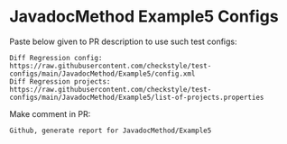 # JavadocMethod Example5 Configs
Paste below given to PR description to use such test configs:
```
Diff Regression config: https://raw.githubusercontent.com/checkstyle/test-configs/main/JavadocMethod/Example5/config.xml
Diff Regression projects: https://raw.githubusercontent.com/checkstyle/test-configs/main/JavadocMethod/Example5/list-of-projects.properties
```
Make comment in PR:
```
Github, generate report for JavadocMethod/Example5
```

